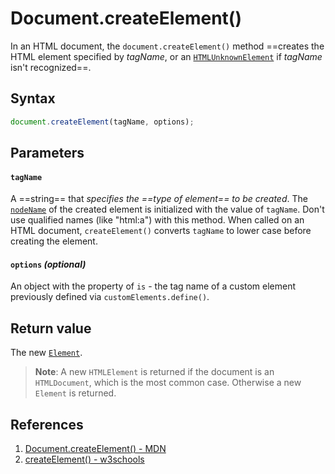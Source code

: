 # Document.createElement()

In an HTML document, the `document.createElement()` method ==creates the HTML element specified by _tagName_, or an [`HTMLUnknownElement`](https://developer.mozilla.org/en-US/docs/Web/API/HTMLUnknownElement) if _tagName_ isn't recognized==.

## Syntax

```js
document.createElement(tagName, options);
```

## Parameters

#### `tagName`

A ==string== that _specifies the ==type of element== to be created_. The [`nodeName`](https://developer.mozilla.org/en-US/docs/Web/API/Node/nodeName) of the created element is initialized with the value of `tagName`. Don't use qualified names (like "html:a") with this method. When called on an HTML document, `createElement()` converts `tagName` to lower case before creating the element.

#### `options` _(optional)_

An object with the property of `is` - the tag name of a custom element previously defined via `customElements.define()`.

## Return value

The new [`Element`](https://developer.mozilla.org/en-US/docs/Web/API/Element).

> **Note**: A new `HTMLElement` is returned if the document is an `HTMLDocument`, which is the most common case. Otherwise a new `Element` is returned.

## References

1. [Document.createElement() - MDN](https://developer.mozilla.org/en-US/docs/Web/API/Document/createElement)
2. [createElement() - w3schools](https://www.w3schools.com/jsref/met_document_createelement.asp)
